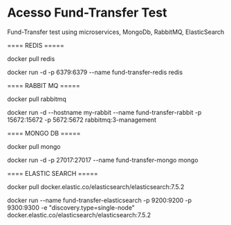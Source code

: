 # Acesso Fund-Transfer Test
Fund-Transfer test using microservices, MongoDb, RabbitMQ, ElasticSearch

==== REDIS =====

docker pull redis

docker run -d -p 6379:6379 --name fund-transfer-redis redis

==== RABBIT MQ =====

docker pull rabbitmq

docker run -d --hostname my-rabbit --name fund-transfer-rabbit -p 15672:15672 -p 5672:5672 rabbitmq:3-management

==== MONGO DB =====

docker pull mongo

docker run -d -p 27017:27017 --name fund-transfer-mongo mongo

==== ELASTIC SEARCH =====

docker pull docker.elastic.co/elasticsearch/elasticsearch:7.5.2

docker run --name fund-transfer-elasticsearch -p 9200:9200 -p 9300:9300 -e "discovery.type=single-node" docker.elastic.co/elasticsearch/elasticsearch:7.5.2 
